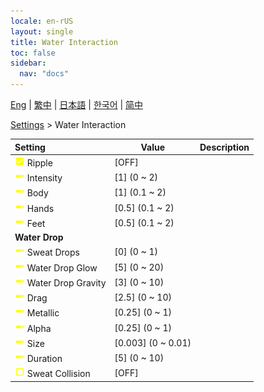 ```yaml
---
locale: en-rUS
layout: single
title: Water Interaction
toc: false
sidebar:
  nav: "docs"
---
```

[Eng](/dancexr/menu/2025.4/actor/water_interaction) | [繁中](/tw/dancexr/menu/2025.4/actor/water_interaction) | [日本語](/jp/dancexr/menu/2025.4/actor/water_interaction) | [한국어](/kr/dancexr/menu/2025.4/actor/water_interaction) | [简中](/zh/dancexr/menu/2025.4/actor/water_interaction)

[Settings](../menu#Settings) > Water Interaction



| Setting | Value | Description |
| :--- | --- | :--- |
|<nobr><img src="/images/icon/ic_check_on.png" alt="check on icon"/> Ripple</nobr>| [OFF] | 
|<nobr><img src="/images/icon/ic_slider.png" alt="slider icon"/> Intensity</nobr>| [1] (0 ~ 2) | 
|<nobr><img src="/images/icon/ic_slider.png" alt="slider icon"/> Body</nobr>| [1] (0.1 ~ 2) | 
|<nobr><img src="/images/icon/ic_slider.png" alt="slider icon"/> Hands</nobr>| [0.5] (0.1 ~ 2) | 
|<nobr><img src="/images/icon/ic_slider.png" alt="slider icon"/> Feet</nobr>| [0.5] (0.1 ~ 2) | 
|<nobr> <b>Water Drop</b></nobr>|| 
|<nobr><img src="/images/icon/ic_slider.png" alt="slider icon"/> Sweat Drops</nobr>| [0] (0 ~ 1) | 
|<nobr><img src="/images/icon/ic_slider.png" alt="slider icon"/> Water Drop Glow</nobr>| [5] (0 ~ 20) | 
|<nobr><img src="/images/icon/ic_slider.png" alt="slider icon"/> Water Drop Gravity</nobr>| [3] (0 ~ 10) | 
|<nobr><img src="/images/icon/ic_slider.png" alt="slider icon"/> Drag</nobr>| [2.5] (0 ~ 10) | 
|<nobr><img src="/images/icon/ic_slider.png" alt="slider icon"/> Metallic</nobr>| [0.25] (0 ~ 1) | 
|<nobr><img src="/images/icon/ic_slider.png" alt="slider icon"/> Alpha</nobr>| [0.25] (0 ~ 1) | 
|<nobr><img src="/images/icon/ic_slider.png" alt="slider icon"/> Size</nobr>| [0.003] (0 ~ 0.01) | 
|<nobr><img src="/images/icon/ic_slider.png" alt="slider icon"/> Duration</nobr>| [5] (0 ~ 10) | 
|<nobr><img src="/images/icon/ic_check_off.png" alt="check off icon"/> Sweat Collision</nobr>| [OFF] | 
